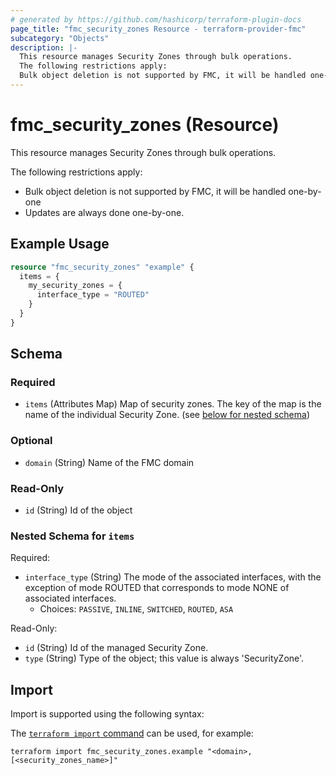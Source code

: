 ```yaml
---
# generated by https://github.com/hashicorp/terraform-plugin-docs
page_title: "fmc_security_zones Resource - terraform-provider-fmc"
subcategory: "Objects"
description: |-
  This resource manages Security Zones through bulk operations.
  The following restrictions apply:
  Bulk object deletion is not supported by FMC, it will be handled one-by-oneUpdates are always done one-by-one.
---
```


# fmc_security_zones (Resource)

This resource manages Security Zones through bulk operations.

The following restrictions apply:
  - Bulk object deletion is not supported by FMC, it will be handled one-by-one
  - Updates are always done one-by-one.

## Example Usage

```terraform
resource "fmc_security_zones" "example" {
  items = {
    my_security_zones = {
      interface_type = "ROUTED"
    }
  }
}
```

<!-- schema generated by tfplugindocs -->
## Schema

### Required

- `items` (Attributes Map) Map of security zones. The key of the map is the name of the individual Security Zone. (see [below for nested schema](#nestedatt--items))

### Optional

- `domain` (String) Name of the FMC domain

### Read-Only

- `id` (String) Id of the object

<a id="nestedatt--items"></a>
### Nested Schema for `items`

Required:

- `interface_type` (String) The mode of the associated interfaces, with the exception of mode ROUTED that corresponds to mode NONE of associated interfaces.
  - Choices: `PASSIVE`, `INLINE`, `SWITCHED`, `ROUTED`, `ASA`

Read-Only:

- `id` (String) Id of the managed Security Zone.
- `type` (String) Type of the object; this value is always 'SecurityZone'.

## Import

Import is supported using the following syntax:

The [`terraform import` command](https://developer.hashicorp.com/terraform/cli/commands/import) can be used, for example:

```shell
terraform import fmc_security_zones.example "<domain>,[<security_zones_name>]"
```
